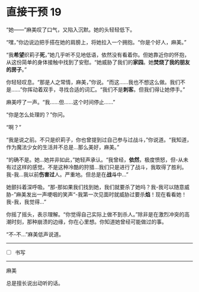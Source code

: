# 直接干预 19

“她——”麻美叹了口气，又陷入沉默。她的头轻轻低下。

“嘿，”你边说边把手搭在她的肩膀上，将她拉入一个拥抱。“你是个好人，麻美。”

“我**希望**织莉子**死**，”她几乎听不见地低语，依然没有看着你。但她靠近你的怀抱，从这份简单的身体接触中找到了安慰。“她威胁了我们的**家园**。她**焚烧了我的朋友的房子**。”

你轻轻叹息。“那是人之常情，麻美，”你说。“而这……我也不想这么做。我们不是……”你挥动着双手，寻找合适的词汇。“我们不是**刺客**。但我们得让她停手。”

麻美哼了一声。“我……但……这个时间停止……”

“你是怎么处理的？”你问。

“啊？”

“我是说之前。不只是织莉子，你也曾提到过自己参与过战斗，”你说道。“我知道，作为魔法少女的生活并不总是...那么美好，麻美。”

“的确不是。她...她并非如此，”她轻声承认。“我曾经，**依然**，极度愤怒，但-从未有过这样的感觉。不是这种冷酷的狩猎...我们只是进行了战斗，我取得了胜利。我-我...我以前**伤害过**人。严重地。但总是在**战斗**中...”

她颤抖着深呼吸。“那-那如果我们找到她，我们就要杀了她吗？我-我可以随意威胁-”麻美发出一声哽咽的笑声“-我第一次见面时就威胁过要杀**焰**！现在看看她！我-我，我觉得...”

你摇了摇头，表示理解。“你觉得自己实际上做不到杀人。”除非是在激烈冲突的高潮时刻，那种崩溃的边缘，你在心里想。你知道她曾经可能做过的事。

“不-不...”麻美低声说道。

---

- [ ] 书写

---

麻美

总是擅长说出动听的话。
